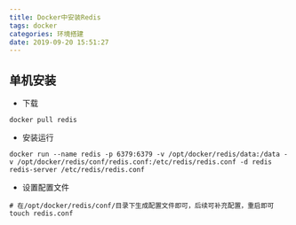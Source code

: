 ```yaml
---
title: Docker中安装Redis
tags: docker
categories: 环境搭建
date: 2019-09-20 15:51:27
---
```


<!-- more -->

## 单机安装

- 下载

```shell
docker pull redis
```

- 安装运行

```shell
docker run --name redis -p 6379:6379 -v /opt/docker/redis/data:/data -v /opt/docker/redis/conf/redis.conf:/etc/redis/redis.conf -d redis redis-server /etc/redis/redis.conf
```

- 设置配置文件

```shell
# 在/opt/docker/redis/conf/目录下生成配置文件即可，后续可补充配置，重启即可
touch redis.conf
```


